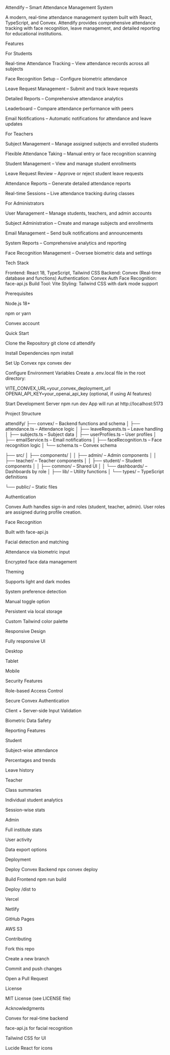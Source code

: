 Attendify – Smart Attendance Management System

A modern, real-time attendance management system built with React, TypeScript, and Convex. Attendify provides comprehensive attendance tracking with face recognition, leave management, and detailed reporting for educational institutions.

Features

For Students

Real-time Attendance Tracking – View attendance records across all subjects

Face Recognition Setup – Configure biometric attendance

Leave Request Management – Submit and track leave requests

Detailed Reports – Comprehensive attendance analytics

Leaderboard – Compare attendance performance with peers

Email Notifications – Automatic notifications for attendance and leave updates

For Teachers

Subject Management – Manage assigned subjects and enrolled students

Flexible Attendance Taking – Manual entry or face recognition scanning

Student Management – View and manage student enrollments

Leave Request Review – Approve or reject student leave requests

Attendance Reports – Generate detailed attendance reports

Real-time Sessions – Live attendance tracking during classes

For Administrators

User Management – Manage students, teachers, and admin accounts

Subject Administration – Create and manage subjects and enrollments

Email Management – Send bulk notifications and announcements

System Reports – Comprehensive analytics and reporting

Face Recognition Management – Oversee biometric data and settings

Tech Stack

Frontend: React 18, TypeScript, Tailwind CSS
Backend: Convex (Real-time database and functions)
Authentication: Convex Auth
Face Recognition: face-api.js
Build Tool: Vite
Styling: Tailwind CSS with dark mode support

Prerequisites

Node.js 18+

npm or yarn

Convex account

Quick Start

Clone the Repository
git clone <repository-url>
cd attendify

Install Dependencies
npm install

Set Up Convex
npx convex dev

Configure Environment Variables
Create a .env.local file in the root directory:

VITE_CONVEX_URL=your_convex_deployment_url
OPENAI_API_KEY=your_openai_api_key (optional, if using AI features)

Start Development Server
npm run dev
App will run at http://localhost:5173

Project Structure

attendify/
├── convex/ – Backend functions and schema
│ ├── attendance.ts – Attendance logic
│ ├── leaveRequests.ts – Leave handling
│ ├── subjects.ts – Subject data
│ ├── userProfiles.ts – User profiles
│ ├── emailService.ts – Email notifications
│ ├── faceRecognition.ts – Face recognition logic
│ └── schema.ts – Convex schema

├── src/
│ ├── components/
│ │ ├── admin/ – Admin components
│ │ ├── teacher/ – Teacher components
│ │ ├── student/ – Student components
│ │ ├── common/ – Shared UI
│ │ └── dashboards/ – Dashboards by role
│ ├── lib/ – Utility functions
│ └── types/ – TypeScript definitions

└── public/ – Static files

Authentication

Convex Auth handles sign-in and roles (student, teacher, admin). User roles are assigned during profile creation.

Face Recognition

Built with face-api.js

Facial detection and matching

Attendance via biometric input

Encrypted face data management

Theming

Supports light and dark modes

System preference detection

Manual toggle option

Persistent via local storage

Custom Tailwind color palette

Responsive Design

Fully responsive UI

Desktop

Tablet

Mobile

Security Features

Role-based Access Control

Secure Convex Authentication

Client + Server-side Input Validation

Biometric Data Safety

Reporting Features

Student

Subject-wise attendance

Percentages and trends

Leave history

Teacher

Class summaries

Individual student analytics

Session-wise stats

Admin

Full institute stats

User activity

Data export options

Deployment

Deploy Convex Backend
npx convex deploy

Build Frontend
npm run build

Deploy /dist to

Vercel

Netlify

GitHub Pages

AWS S3

Contributing

Fork this repo

Create a new branch

Commit and push changes

Open a Pull Request

License

MIT License (see LICENSE file)

Acknowledgments

Convex for real-time backend

face-api.js for facial recognition

Tailwind CSS for UI

Lucide React for icons
